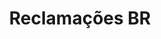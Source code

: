---
layout: project
category: project
images: ["reclamacoes1.png", "reclamacoes2.png"]
work: "UX & UI design - Development."
title: "Reclamações BR"
desc: "Government project to show open data on complains about companies. It won second place at government championship http://dados.gov.br/"
website: "http://reclamacoes-br.herokuapp.com/"
cover: "reclamacoes.png"
class: "third"
link: "reclamacoes.html"
name: "reclamacoes"
---